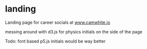# landing
Landing page for career socials at www.camwhite.io

messing around with d3.js for physics initials on the side of the page

Todo:
  font based p5.js initials would be way better 
